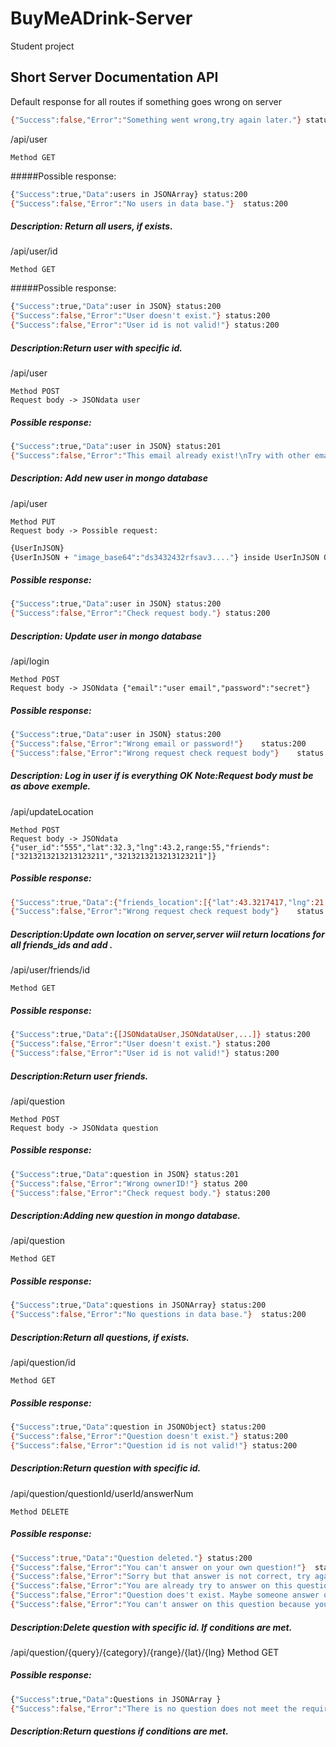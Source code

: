# BuyMeADrink-Server

Student project

## Short Server Documentation API


Default response for all routes if something goes wrong on server
```sh
{"Success":false,"Error":"Something went wrong,try again later."} status:500
```

/api/user

	Method GET
	
#####Possible response: 
```sh    
{"Success":true,"Data":users in JSONArray} status:200
{"Success":false,"Error":"No users in data base."}	status:200
```

##### Description: Return all users, if exists.
 
/api/user/id

	Method GET
	
#####Possible response: 
```sh    
{"Success":true,"Data":user in JSON} status:200
{"Success":false,"Error":"User doesn't exist."}	status:200
{"Success":false,"Error":"User id is not valid!"} status:200
```

##### Description:Return user with specific id. 

/api/user

	Method POST
	Request body -> JSONdata user
    
##### Possible response: 
    
```sh
{"Success":true,"Data":user in JSON} status:201 
{"Success":false,"Error":"This email already exist!\nTry with other email."}	status:200
```
##### Description: Add new user in mongo database

/api/user

	Method PUT
	Request body -> Possible request:
```sh
{UserInJSON}
{UserInJSON + "image_base64":"ds3432432rfsav3...."} inside UserInJSON Object
```
	
##### Possible response: 
```sh
{"Success":true,"Data":user in JSON} status:200
{"Success":false,"Error":"Check request body."} status:200
```		
##### Description: Update user in mongo database


/api/login

	Method POST
	Request body -> JSONdata {"email":"user email","password":"secret"}
	
##### Possible response: 
    
```sh
{"Success":true,"Data":user in JSON} status:200
{"Success":false,"Error":"Wrong email or password!"}	status:200
{"Success":false,"Error":"Wrong request check request body"}	status:200
```
##### Description: Log in user if is everything OK Note:Request body must be as above exemple.

/api/updateLocation

	Method POST
	Request body -> JSONdata {"user_id":"555","lat":32.3,"lng":43.2,range:55,"friends":["3213213213213123211","3213213213213123211"]}
##### Possible response: 

```sh
{"Success":true,"Data":{"friends_location":[{"lat":43.3217417,"lng":21.8976607,"_id":"57672b82e39c63d81e00002a"},{"lat":43.3217417,"lng":21.8976607,"_id":"576720bee39c63d81e000029"}],"friends_in_nearby":["57672b82e39c63d81e00002a","576720bee39c63d81e000029"],"questions_in_nearby":[]}} status:200
{"Success":false,"Error":"Wrong request check request body"}	status:200
```	
##### Description:Update own location on server,server wiil return locations for all friends_ids and add .

/api/user/friends/id

	Method GET
##### Possible response: 

```sh
{"Success":true,"Data":{[JSONdataUser,JSONdataUser,...]} status:200
{"Success":false,"Error":"User doesn't exist."}	status:200
{"Success":false,"Error":"User id is not valid!"} status:200
```
##### Description:Return user friends.

/api/question

	Method POST
	Request body -> JSONdata question
	
##### Possible response: 

```sh
{"Success":true,"Data":question in JSON} status:201
{"Success":false,"Error":"Wrong ownerID!"} status 200
{"Success":false,"Error":"Check request body."} status:200
```
##### Description:Adding new question in mongo database.

/api/question

	Method GET

##### Possible response:

```sh	
{"Success":true,"Data":questions in JSONArray} status:200
{"Success":false,"Error":"No questions in data base."}	status:200
```		
##### Description:Return all questions, if exists.

/api/question/id

	Method GET
	
##### Possible response:
```sh
{"Success":true,"Data":question in JSONObject} status:200
{"Success":false,"Error":"Question doesn't exist."}	status:200
{"Success":false,"Error":"Question id is not valid!"} status:200
```		
##### Description:Return question with specific id. 

/api/question/questionId/userId/answerNum

	Method DELETE
	
##### Possible response:
```sh
{"Success":true,"Data":"Question deleted."}	status:200
{"Success":false,"Error":"You can't answer on your own question!"}	status:200
{"Success":false,"Error":"Sorry but that answer is not correct, try again after one day."}	status:200
{"Success":false,"Error":"You are already try to answer on this question, try again after one day."}	status:200
{"Success":false,"Error":"Question does't exist. Maybe someone answer on this question in meanwhile."} status:200
{"Success":false,"Error":"You can't answer on this question because you are too far."} status:200
```		
##### Description:Delete question with specific id. If conditions are met. 

/api/question/{query}/{category}/{range}/{lat}/{lng}
	Method GET

##### Possible response:
```sh
{"Success":true,"Data":Questions in JSONArray }
{"Success":false,"Error":"There is no question does not meet the requirements."}
```		
##### Description:Return questions if conditions are met. 
	